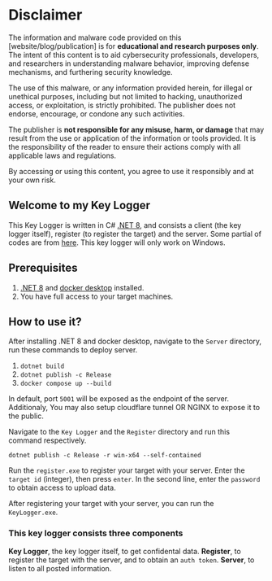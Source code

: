 # Disclaimer
The information and malware code provided on this [website/blog/publication] is for **educational and research purposes only**. The intent of this content is to aid cybersecurity professionals, developers, and researchers in understanding malware behavior, improving defense mechanisms, and furthering security knowledge.

The use of this malware, or any information provided herein, for illegal or unethical purposes, including but not limited to hacking, unauthorized access, or exploitation, is strictly prohibited. The publisher does not endorse, encourage, or condone any such activities.

The publisher is **not responsible for any misuse, harm, or damage** that may result from the use or application of the information or tools provided. It is the responsibility of the reader to ensure their actions comply with all applicable laws and regulations.

By accessing or using this content, you agree to use it responsibly and at your own risk.
## Welcome to my Key Logger
This Key Logger is written in C# [.NET 8](https://dotnet.microsoft.com/en-us/download/dotnet/8.0), and consists a client (the key logger itself), register (to register the target) and the server. Some partial of codes are from [here](https://medium.com/@davho/c-keyloggers-using-windows-api-d53eafcd48b). This key logger will only work on Windows.
## Prerequisites

 1. [.NET 8](https://dotnet.microsoft.com/en-us/download/dotnet/8.0) and [docker desktop](https://www.docker.com/products/docker-desktop/) installed.
 2. You have full access to your target machines.
 
## How to use it?
After installing .NET 8 and docker desktop, navigate to the `Server` directory, run these commands to deploy server.

 1. `dotnet build`
 2. `dotnet publish -c Release`
 3. `docker compose up --build`
 
In default,  port `5001` will be exposed as the endpoint of the server. Additionaly, You may also setup cloudflare tunnel OR NGINX to expose it to the public.

Navigate to the `Key Logger` and the `Register` directory and run this command respectively.

    dotnet publish -c Release -r win-x64 --self-contained
Run the `register.exe` to register your target with your server. Enter the `target id` (integer), then press `enter`. In the second line, enter the `password` to obtain access to upload data.
 
 After registering your target with your server, you can run the `KeyLogger.exe`.
 
 ### This key logger consists three components
 **Key Logger**, the key logger itself, to get confidental data.
 **Register**, to register the target with the server, and to obtain an `auth token`.
 **Server**, to listen to all posted information.
 


